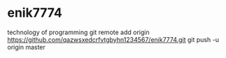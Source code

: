 # enik7774
technology of programming
git remote add origin https://github.com/qazwsxedcrfvtgbyhn1234567/enik7774.git
git push -u origin master 
